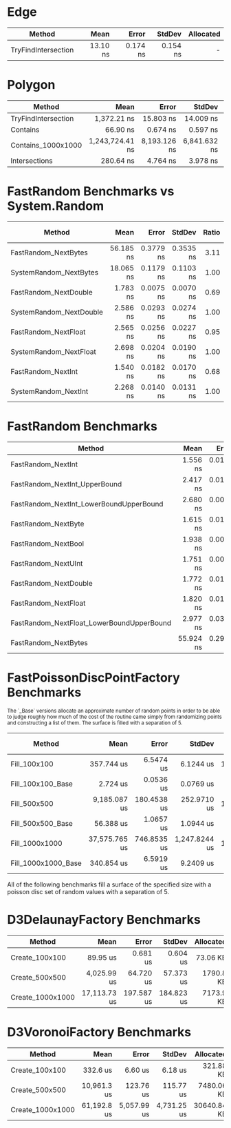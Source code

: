 
# Edge
|              Method |     Mean |    Error |   StdDev | Allocated |
|-------------------- |---------:|---------:|---------:|----------:|
| TryFindIntersection | 13.10 ns | 0.174 ns | 0.154 ns |         - |

# Polygon
|              Method |            Mean |        Error |       StdDev | Allocated |
|-------------------- |----------------:|-------------:|-------------:|----------:|
| TryFindIntersection |     1,372.21 ns |    15.803 ns |    14.009 ns |    1712 B |
|            Contains |        66.90 ns |     0.674 ns |     0.597 ns |         - |
|  Contains_1000x1000 | 1,243,724.41 ns | 8,193.126 ns | 6,841.632 ns |       1 B |
|       Intersections |       280.64 ns |     4.764 ns |     3.978 ns |      88 B |

# FastRandom Benchmarks vs System.Random
|                  Method |      Mean |     Error |    StdDev | Ratio | RatioSD | Allocated | Alloc Ratio |
|------------------------ |----------:|----------:|----------:|------:|--------:|----------:|------------:|
|    FastRandom_NextBytes | 56.185 ns | 0.3779 ns | 0.3535 ns |  3.11 |    0.02 |         - |          NA |
|  SystemRandom_NextBytes | 18.065 ns | 0.1179 ns | 0.1103 ns |  1.00 |    0.00 |         - |          NA |
|   FastRandom_NextDouble |  1.783 ns | 0.0075 ns | 0.0070 ns |  0.69 |    0.01 |         - |          NA |
| SystemRandom_NextDouble |  2.586 ns | 0.0293 ns | 0.0274 ns |  1.00 |    0.00 |         - |          NA |
|    FastRandom_NextFloat |  2.565 ns | 0.0256 ns | 0.0227 ns |  0.95 |    0.01 |         - |          NA |
|  SystemRandom_NextFloat |  2.698 ns | 0.0204 ns | 0.0190 ns |  1.00 |    0.00 |         - |          NA |
|      FastRandom_NextInt |  1.540 ns | 0.0182 ns | 0.0170 ns |  0.68 |    0.01 |         - |          NA |
|    SystemRandom_NextInt |  2.268 ns | 0.0140 ns | 0.0131 ns |  1.00 |    0.00 |         - |          NA |

# FastRandom Benchmarks
|                                    Method |      Mean |     Error |    StdDev | Allocated |
|------------------------------------------ |----------:|----------:|----------:|----------:|
|                        FastRandom_NextInt |  1.556 ns | 0.0188 ns | 0.0167 ns |         - |
|             FastRandom_NextInt_UpperBound |  2.417 ns | 0.0191 ns | 0.0169 ns |         - |
|   FastRandom_NextInt_LowerBoundUpperBound |  2.680 ns | 0.0086 ns | 0.0076 ns |         - |
|                       FastRandom_NextByte |  1.615 ns | 0.0112 ns | 0.0100 ns |         - |
|                       FastRandom_NextBool |  1.938 ns | 0.0076 ns | 0.0072 ns |         - |
|                       FastRandom_NextUInt |  1.751 ns | 0.0099 ns | 0.0088 ns |         - |
|                     FastRandom_NextDouble |  1.772 ns | 0.0104 ns | 0.0097 ns |         - |
|                      FastRandom_NextFloat |  1.820 ns | 0.0174 ns | 0.0136 ns |         - |
| FastRandom_NextFloat_LowerBoundUpperBound |  2.977 ns | 0.0304 ns | 0.0284 ns |         - |
|                      FastRandom_NextBytes | 55.924 ns | 0.2913 ns | 0.2725 ns |         - |


# FastPoissonDiscPointFactory Benchmarks
<sub>
The `_Base` versions allocate an approximate number of random points in order to be able to judge roughly
how much of the cost of the routine came simply from randomizing points and constructing a list of them.
The surface is filled with a separation of 5.
</sub>

|              Method |          Mean |       Error |        StdDev |  Ratio | RatioSD |  Allocated | Alloc Ratio |
|-------------------- |--------------:|------------:|--------------:|-------:|--------:|-----------:|------------:|
|        Fill_100x100 |    357.744 us |   6.5474 us |     6.1244 us | 131.23 |    3.25 |   17.31 KB |        2.11 |
|   Fill_100x100_Base |      2.724 us |   0.0536 us |     0.0769 us |   1.00 |    0.00 |    8.21 KB |        1.00 |
|        Fill_500x500 |  9,185.087 us | 180.4538 us |   252.9710 us | 162.86 |    5.37 |  297.72 KB |        2.32 |
|   Fill_500x500_Base |     56.388 us |   1.0657 us |     1.0944 us |   1.00 |    0.00 |   128.3 KB |        1.00 |
|      Fill_1000x1000 | 37,575.765 us | 746.8535 us | 1,247.8244 us | 110.17 |    5.07 | 1166.02 KB |        2.28 |
| Fill_1000x1000_Base |    340.854 us |   6.5919 us |     9.2409 us |   1.00 |    0.00 |  512.39 KB |        1.00 |

All of the following benchmarks fill a surface of the specified size with a poisson disc set of random values with a separation of 5.

# D3DelaunayFactory Benchmarks
|           Method |         Mean |      Error |     StdDev |  Allocated |
|----------------- |-------------:|-----------:|-----------:|-----------:|
|   Create_100x100 |     89.95 us |   0.681 us |   0.604 us |   73.06 KB |
|   Create_500x500 |  4,025.99 us |  64.720 us |  57.373 us |  1790.8 KB |
| Create_1000x1000 | 17,113.73 us | 197.587 us | 184.823 us |  7173.9 KB |


# D3VoronoiFactory Benchmarks
|           Method |        Mean |       Error |      StdDev |   Allocated |
|----------------- |------------:|------------:|------------:|------------:|
|   Create_100x100 |    332.6 us |     6.60 us |     6.18 us |   321.88 KB |
|   Create_500x500 | 10,961.3 us |   123.76 us |   115.77 us |  7480.06 KB |
| Create_1000x1000 | 61,192.8 us | 5,057.99 us | 4,731.25 us | 30640.84 KB |


